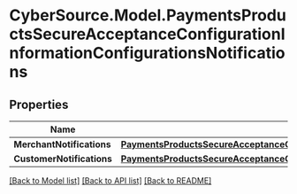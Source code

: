 # CyberSource.Model.PaymentsProductsSecureAcceptanceConfigurationInformationConfigurationsNotifications
## Properties

Name | Type | Description | Notes
------------ | ------------- | ------------- | -------------
**MerchantNotifications** | [**PaymentsProductsSecureAcceptanceConfigurationInformationConfigurationsNotificationsMerchantNotifications**](PaymentsProductsSecureAcceptanceConfigurationInformationConfigurationsNotificationsMerchantNotifications.md) |  | [optional] 
**CustomerNotifications** | [**PaymentsProductsSecureAcceptanceConfigurationInformationConfigurationsNotificationsCustomerNotifications**](PaymentsProductsSecureAcceptanceConfigurationInformationConfigurationsNotificationsCustomerNotifications.md) |  | [optional] 

[[Back to Model list]](../README.md#documentation-for-models) [[Back to API list]](../README.md#documentation-for-api-endpoints) [[Back to README]](../README.md)

